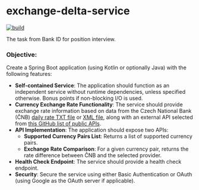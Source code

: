 # exchange-delta-service

[![build](https://github.com/wexom/exchange-delta-service/actions/workflows/maven.yml/badge.svg)](https://github.com/wexom/exchange-delta-service/actions/workflows/maven.yml/badge.svg)

The task from Bank ID for position interview.

### Objective:
Create a Spring Boot application (using Kotlin or optionally Java) with the following features:

- **Self-contained Service**: The application should function as an independent service without runtime dependencies, unless specified otherwise. Bonus points if non-blocking I/O is used.
- **Currency Exchange Rate Functionality**: The service should provide exchange rate information based on data from the Czech National Bank (ČNB) [daily rate TXT file](https://www.cnb.cz/cs/financni_trhy/devizovy_trh/kurzy_devizoveho_trhu/denni_kurz.txt) or [XML file](https://www.cnb.cz/cs/financni_trhy/devizovy_trh/kurzy_devizoveho_trhu/denni_kurz.xml), along with an external API selected from [this GitHub list of public APIs](https://github.com/public-apis/public-apis?tab=readme-ov-file#currency-exchange).
- **API Implementation**: The application should expose two APIs:
    - **Supported Currency Pairs List**: Returns a list of supported currency pairs.
    - **Exchange Rate Comparison**: For a given currency pair, returns the rate difference between ČNB and the selected provider.
- **Health Check Endpoint**: The service should provide a health check endpoint.
- **Security**: Secure the service using either Basic Authentication or OAuth (using Google as the OAuth server if applicable).

